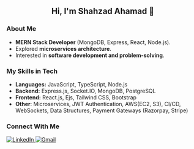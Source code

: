 <h2 align="center">Hi, I'm Shahzad Ahamad 👋</h2>

### About Me
- **MERN Stack Developer** (MongoDB, Express, React, Node.js).
- Explored **microservices architecture**.
- Interested in **software development and problem-solving**.

### My Skills in Tech
- **Languages:** JavaScript, TypeScript, Node.js
- **Backend:** Express.js, Socket.IO, MongoDB, PostgreSQL
- **Frontend:** React.js, Ejs, Tailwind CSS, Bootstrap
- **Other**: Microservices, JWT Authentication, AWS(EC2, S3), CI/CD, WebSockets, Data Structures, Payment Gateways (Razorpay, Stripe)

### Connect With Me
<p align="left">
  <a href="https://www.linkedin.com/in/shahzad-ahamad-p" target="_blank">
    <img src="https://img.shields.io/badge/LinkedIn-0077B5?style=for-the-badge&logo=linkedin&logoColor=white" alt="LinkedIn">
  </a>
  <a href="https://mail.google.com/mail/?view=cm&to=shahzadahamadp@gmail.com" target="_blank">
    <img src="https://img.shields.io/badge/Gmail-D14836?style=for-the-badge&logo=gmail&logoColor=white" alt="Gmail">
  </a>
</p>

